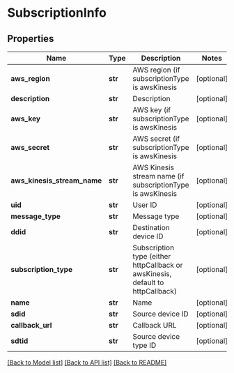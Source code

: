 # SubscriptionInfo

## Properties
Name | Type | Description | Notes
------------ | ------------- | ------------- | -------------
**aws_region** | **str** | AWS region (if subscriptionType is awsKinesis | [optional] 
**description** | **str** | Description | [optional] 
**aws_key** | **str** | AWS key (if subscriptionType is awsKinesis | [optional] 
**aws_secret** | **str** | AWS secret (if subscriptionType is awsKinesis | [optional] 
**aws_kinesis_stream_name** | **str** | AWS Kinesis stream name (if subscriptionType is awsKinesis | [optional] 
**uid** | **str** | User ID | [optional] 
**message_type** | **str** | Message type | [optional] 
**ddid** | **str** | Destination device ID | [optional] 
**subscription_type** | **str** | Subscription type (either httpCallback or awsKinesis, default to httpCallback) | [optional] 
**name** | **str** | Name | [optional] 
**sdid** | **str** | Source device ID | [optional] 
**callback_url** | **str** | Callback URL | [optional] 
**sdtid** | **str** | Source device type ID | [optional] 

[[Back to Model list]](../README.md#documentation-for-models) [[Back to API list]](../README.md#documentation-for-api-endpoints) [[Back to README]](../README.md)



